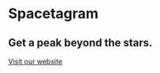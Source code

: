 # Spacetagram

## Get a peak beyond the stars.

[Visit our website](https://spacetagran.netlify.app/)
